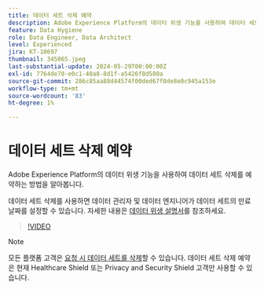 ```yaml
---
title: 데이터 세트 삭제 예약
description: Adobe Experience Platform의 데이터 위생 기능을 사용하여 데이터 세트를 삭제하는 방법에 대해 알아봅니다.
feature: Data Hygiene
role: Data Engineer, Data Architect
level: Experienced
jira: KT-10697
thumbnail: 345065.jpeg
last-substantial-update: 2024-05-29T00:00:00Z
exl-id: 7764de70-e0c1-48a8-8d1f-a5426f8d580a
source-git-commit: 286c85aa88d44574f00ded67f0de8e0c945a153e
workflow-type: tm+mt
source-wordcount: '83'
ht-degree: 1%

---
```


# 데이터 세트 삭제 예약

Adobe Experience Platform의 데이터 위생 기능을 사용하여 데이터 세트 삭제를 예약하는 방법을 알아봅니다.

데이터 세트 삭제를 사용하면 데이터 관리자 및 데이터 엔지니어가 데이터 세트의 만료 날짜를 설정할 수 있습니다. 자세한 내용은 [데이터 위생 설명서](https://experienceleague.adobe.com/docs/experience-platform/hygiene/home.html?lang=ko)를 참조하세요.


>[!VIDEO](https://video.tv.adobe.com/v/345065?learn=on&enablevpops)

>[!NOTE]
>
> 모든 플랫폼 고객은 [요청 시 데이터 세트를 삭제](https://experienceleague.adobe.com/docs/experience-platform/catalog/datasets/user-guide.html#delete)할 수 있습니다. 데이터 세트 삭제 예약은 현재 Healthcare Shield 또는 Privacy and Security Shield 고객만 사용할 수 있습니다.
